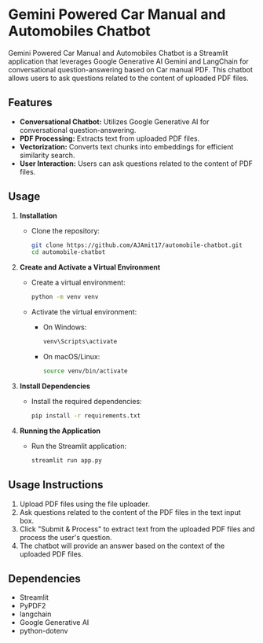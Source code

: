 # Gemini Powered Car Manual and Automobiles Chatbot

Gemini Powered Car Manual and Automobiles Chatbot is a Streamlit application that leverages Google Generative AI Gemini and LangChain for conversational question-answering based on Car manual PDF. This chatbot allows users to ask questions related to the content of uploaded PDF files.

## Features
- **Conversational Chatbot:** Utilizes Google Generative AI for conversational question-answering.
- **PDF Processing:** Extracts text from uploaded PDF files.
- **Vectorization:** Converts text chunks into embeddings for efficient similarity search.
- **User Interaction:** Users can ask questions related to the content of PDF files.

## Usage
1. **Installation**
   - Clone the repository:

     ```bash
     git clone https://github.com/AJAmit17/automobile-chatbot.git
     cd automobile-chatbot
     ```

2. **Create and Activate a Virtual Environment**
   - Create a virtual environment:

     ```bash
     python -m venv venv
     ```

   - Activate the virtual environment:
     - On Windows:

       ```bash
       venv\Scripts\activate
       ```
     - On macOS/Linux:

       ```bash
       source venv/bin/activate
       ```

3. **Install Dependencies**
   - Install the required dependencies:

     ```bash
     pip install -r requirements.txt
     ```

4. **Running the Application**
   - Run the Streamlit application:

     ```bash
     streamlit run app.py
     ```

## Usage Instructions

1. Upload PDF files using the file uploader.
2. Ask questions related to the content of the PDF files in the text input box.
3. Click "Submit & Process" to extract text from the uploaded PDF files and process the user's question.
4. The chatbot will provide an answer based on the context of the uploaded PDF files.

## Dependencies
- Streamlit
- PyPDF2
- langchain
- Google Generative AI
- python-dotenv
